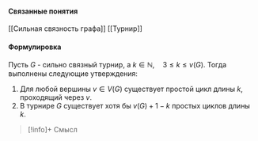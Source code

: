 #### Связанные понятия
[[Сильная связность графа]]
[[Турнир]]

#### Формулировка
Пусть $G$ - сильно связный турнир, а $k \in \mathbb N,\quad 3 \le k \le v(G)$. Тогда выполнены следующие утверждения:
1) Для любой вершины $v \in V(G)$ существует простой цикл длины $k$, проходящий через $v$.
2) В турнире $G$ существует хотя бы $v(G) + 1 - k$ простых циклов длины $k$. 

>[!info]+ Смысл


